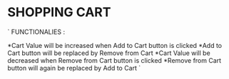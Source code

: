 # SHOPPING CART
`
FUNCTIONALIES : 

*Cart Value will be increased when Add to Cart button is clicked
*Add to Cart button will be replaced by Remove from Cart
*Cart Value will be decreased when Remove from Cart button is clicked
*Remove from Cart button will again be replaced by Add to Cart
`

